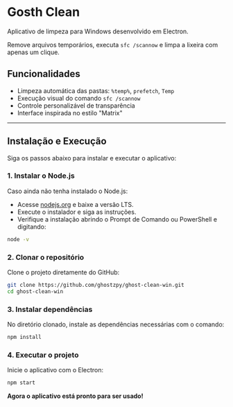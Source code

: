# Gosth Clean

Aplicativo de limpeza para Windows desenvolvido em Electron.

Remove arquivos temporários, executa `sfc /scannow` e limpa a lixeira com apenas um clique.

## Funcionalidades
- Limpeza automática das pastas: `%temp%`, `prefetch`, `Temp`
- Execução visual do comando `sfc /scannow`
- Controle personalizável de transparência
- Interface inspirada no estilo "Matrix"

---

## Instalação e Execução

Siga os passos abaixo para instalar e executar o aplicativo:

### 1. Instalar o Node.js

Caso ainda não tenha instalado o Node.js:

- Acesse [nodejs.org](https://nodejs.org) e baixe a versão LTS.
- Execute o instalador e siga as instruções.
- Verifique a instalação abrindo o Prompt de Comando ou PowerShell e digitando:

```bash
node -v
```

### 2. Clonar o repositório

Clone o projeto diretamente do GitHub:

```bash
git clone https://github.com/ghostzpy/ghost-clean-win.git
cd ghost-clean-win
```

### 3. Instalar dependências

No diretório clonado, instale as dependências necessárias com o comando:

```bash
npm install
```

### 4. Executar o projeto

Inicie o aplicativo com o Electron:

```bash
npm start
```

**Agora o aplicativo está pronto para ser usado!**